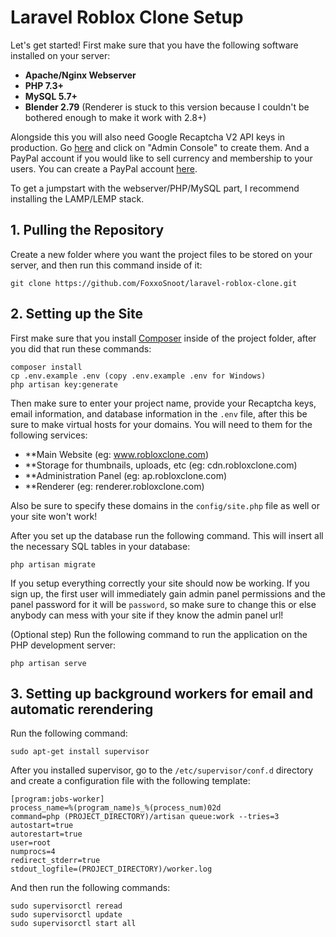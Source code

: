 # Laravel Roblox Clone Setup
Let's get started! First make sure that you have the following software installed on your server:
- **Apache/Nginx Webserver**
- **PHP 7.3+**
- **MySQL 5.7+**
- **Blender 2.79** (Renderer is stuck to this version because I couldn't be bothered enough to make it work with 2.8+)

Alongside this you will also need Google Recaptcha V2 API keys in production. Go [here](https://www.google.com/recaptcha/about/) and click on "Admin Console" to create them. And a PayPal account if you would like to sell currency and membership to your users. You can create a PayPal account [here](https://www.paypal.com).

To get a jumpstart with the webserver/PHP/MySQL part, I recommend installing the LAMP/LEMP stack.

## 1. Pulling the Repository
Create a new folder where you want the project files to be stored on your server, and then run this command inside of it:
```
git clone https://github.com/FoxxoSnoot/laravel-roblox-clone.git
```

## 2. Setting up the Site
First make sure that you install [Composer](https://getcomposer.org/download/) inside of the project folder, after you did that run these commands:
```
composer install
cp .env.example .env (copy .env.example .env for Windows)
php artisan key:generate
```

Then make sure to enter your project name, provide your Recaptcha keys, email information, and database information in the `.env` file, after this be sure to make virtual hosts for your domains. You will need to them for the following services:
- **Main Website (eg: www.robloxclone.com)
- **Storage for thumbnails, uploads, etc (eg: cdn.robloxclone.com)
- **Administration Panel (eg: ap.robloxclone.com)
- **Renderer (eg: renderer.robloxclone.com)

Also be sure to specify these domains in the `config/site.php` file as well or your site won't work!

After you set up the database run the following command. This will insert all the necessary SQL tables in your database:
```
php artisan migrate
```

If you setup everything correctly your site should now be working. If you sign up, the first user will immediately gain admin panel permissions and the panel password for it will be `password`, so make sure to change this or else anybody can mess with your site if they know the admin panel url!

(Optional step) Run the following command to run the application on the PHP development server:

```
php artisan serve
```

## 3. Setting up background workers for email and automatic rerendering
Run the following command:
```
sudo apt-get install supervisor
```

After you installed supervisor, go to the `/etc/supervisor/conf.d` directory and create a configuration file with the following template:
```
[program:jobs-worker]
process_name=%(program_name)s_%(process_num)02d
command=php (PROJECT_DIRECTORY)/artisan queue:work --tries=3
autostart=true
autorestart=true
user=root
numprocs=4
redirect_stderr=true
stdout_logfile=(PROJECT_DIRECTORY)/worker.log
```

And then run the following commands:
```
sudo supervisorctl reread
sudo supervisorctl update
sudo supervisorctl start all
```
